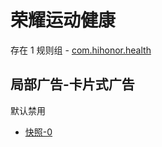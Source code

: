 # 荣耀运动健康

存在 1 规则组 - [com.hihonor.health](/src/apps/com.hihonor.health.ts)

## 局部广告-卡片式广告

默认禁用

- [快照-0](https://i.gkd.li/import/13759407)
